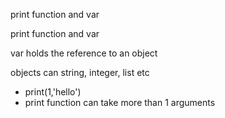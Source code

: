 print function and var

print function and var

var holds the reference to an object

objects can string, integer, list etc

- print(1,'hello')
- print function can take more than 1 arguments